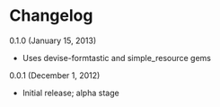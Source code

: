 # Changelog

0.1.0 (January 15, 2013)

* Uses devise-formtastic and simple_resource gems

0.0.1 (December 1, 2012)

* Initial release; alpha stage

